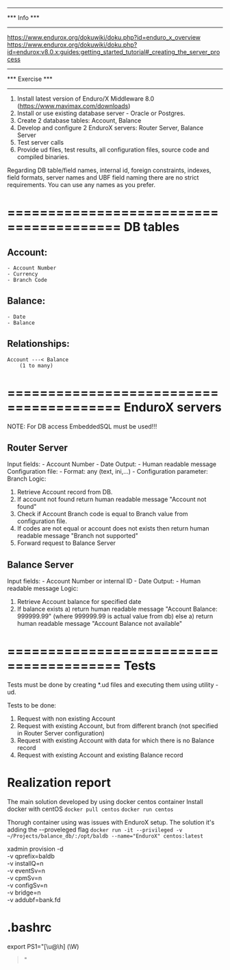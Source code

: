 ****************************************************************************************************
***                                               Info                                           ***
****************************************************************************************************
https://www.endurox.org/dokuwiki/doku.php?id=enduro_x_overview
https://www.endurox.org/dokuwiki/doku.php?id=endurox:v8.0.x:guides:getting_started_tutorial#_creating_the_server_process

****************************************************************************************************
***                                             Exercise                                         ***
****************************************************************************************************

1. Install latest version of Enduro/X Middleware 8.0 (https://www.mavimax.com/downloads)
2. Install or use existing database server - Oracle or Postgres.
3. Create 2 database tables: Account, Balance
4. Develop and configure 2 EnduroX servers: Router Server, Balance Server
5. Test server calls
6. Provide ud files, test results, all configuration files, source code and compiled binaries.

Regarding DB table/field names, internal id, foreign constraints, indexes, field formats, server names and UBF field naming there are no strict requirements.
You can use any names as you prefer.

========================================
DB tables
========================================
Account:
--------
    - Account Number
    - Currency
    - Branch Code

Balance:
--------
    - Date
    - Balance

Relationships:
--------------
    Account ---< Balance
        (1 to many)

========================================
EnduroX servers
========================================
NOTE: For DB access EmbeddedSQL must be used!!!

Router Server
-------------
Input fields:
    - Account Number
    - Date
Output:
    - Human readable message
Configuration file:
    - Format: any (text, ini,...)
    - Configuration parameter: Branch
Logic:
1. Retrieve Account record from DB.
2. If account not found return human readable message "Account not found"
3. Check if Account Branch code is equal to Branch value from configuration file.
4. If codes are not equal or account does not exists then return human readable message "Branch not supported"
5. Forward request to Balance Server

Balance Server
-------------
Input fields:
    - Account Number or internal ID
    - Date
Output:
    - Human readable message
Logic:
1. Retrieve Account balance for specified date
2. If balance exists
    a) return human readable message "Account Balance: 999999.99" (where 999999.99 is actual value from db)
   else
    a) return human readable message "Account Balance not available"

========================================
Tests
========================================
Tests must be done by creating *.ud files and executing them using utility - ud.

Tests to be done:
1. Request with non existing Account
2. Request with existing Account, but from different branch (not specified in Router Server configuration)
3. Request with existing Account with data for which there is no Balance record
4. Request with existing Account and existing Balance record

# Realization report
The main solution developed by using docker centos container
Install docker with centOS
`docker pull centos`
`docker run centos`

Thorugh container using was issues with EnduroX setup. The solution it's adding the --proveleged flag
`docker run -it --privileged -v ~/Projects/balance_db/:/opt/baldb --name="EnduroX" centos:latest`

xadmin provision -d \
    -v qprefix=baldb \
    -v installQ=n  \
    -v eventSv=n \
    -v cpmSv=n \
    -v configSv=n \
    -v bridge=n \
    -v addubf=bank.fd


# .bashrc
export PS1="[\u@\h] (\W)
> "
